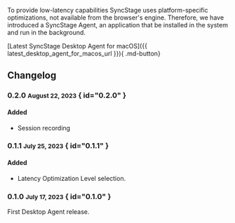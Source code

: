 To provide low-latency capabilities SyncStage uses platform-specific optimizations, not available from the browser's engine. Therefore, we have introduced a SyncStage Agent, an application that be installed in the system and run in the background. 

[Latest SyncStage Desktop Agent for macOS]({{ latest_desktop_agent_for_macos_url }}){ .md-button}


## Changelog
### 0.2.0 <small>August 22, 2023</small> { id="0.2.0" }
#### Added

* Session recording

### 0.1.1 <small>July 25, 2023</small> { id="0.1.1" }
#### Added

* Latency Optimization Level selection.

### 0.1.0 <small>July 17, 2023</small> { id="0.1.0" }
First Desktop Agent release.
